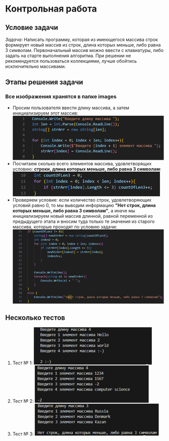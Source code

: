 # Контрольная работа
## Условие задачи
*Задача*: Написать программу, которая из имеющегося массива строк формирует новый массив из строк, длина которых меньше, либо равна 3 символам. Первоначальный массив можно ввести с клавиатуры, либо задать на старте выполнения алгоритма. При решении не рекомендуется пользоваться коллекциями, лучше обойтись исключительно массивами.
## Этапы решения задачи
### **Все изображения хранятся в папке images**
* Просим пользователя ввести длину массива, а затем инициализируем этот массив:
!["Изображение под названием prog1.png"](images/prog1.png)
*  Посчитаем сколько всего элементов массива, удовлетворящих условию: **строки, длина которых меньше, либо равна 3 символам**: 
!["Изображение под названием prog2.png"](images/prog2.png)
* Проверяем условие: если количество строк, удовлетворяющих условий равно 0, то  мы выводим информацию **"Нет строк, длина которых меньше, либо равна 3 символам"**, а иначе мы инициализируем новый массив длинной, равной переменной из предыдущего этапа и вносим туда только те значения из старого массива, которые проходят по условию задачи:
!["Изображение под названием prog3.png"](images/prog3.png)
## Несколько тестов
1. Тест № 1:
!["Изображение под названием test1.png"](images/test1.png)
2. Тест № 2:
!["Изображение под названием test2.png"](images/test2.png)
3. Тест № 3:
!["Изображение под названием test2.png"](images/test3.png) 